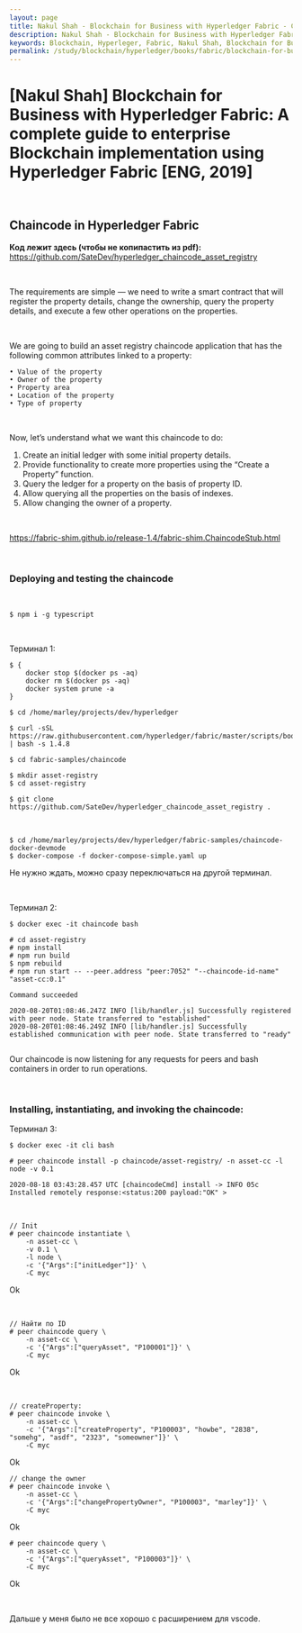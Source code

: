 ```yaml
---
layout: page
title: Nakul Shah - Blockchain for Business with Hyperledger Fabric - Chaincode in Hyperledger Fabric
description: Nakul Shah - Blockchain for Business with Hyperledger Fabric - Chaincode in Hyperledger Fabric
keywords: Blockchain, Hyperleger, Fabric, Nakul Shah, Blockchain for Business with Hyperledger Fabric, Chaincode in Hyperledger Fabric
permalink: /study/blockchain/hyperledger/books/fabric/blockchain-for-business-with-hyperledger-fabric/chaincode-in-hyperledger-fabric/en/
---
```


# [Nakul Shah] Blockchain for Business with Hyperledger Fabric: A complete guide to enterprise Blockchain implementation using Hyperledger Fabric [ENG, 2019]

<br/>

## Chaincode in Hyperledger Fabric

**Код лежит здесь (чтобы не копипастить из pdf):**  
https://github.com/SateDev/hyperledger_chaincode_asset_registry

<br/>

The requirements are simple — we need to write a smart contract that will register the property details, change the ownership, query the property details, and execute a few other operations on the properties.

<br/>

We are going to build an asset registry chaincode application that has the following common attributes linked to a property:

    • Value of the property
    • Owner of the property
    • Property area
    • Location of the property
    • Type of property

<br/>

Now, let’s understand what we want this chaincode to do:

1. Create an initial ledger with some initial property details.
2. Provide functionality to create more properties using the “Create a Property” function.
3. Query the ledger for a property on the basis of property ID.
4. Allow querying all the properties on the basis of indexes.
5. Allow changing the owner of a property.

<br/>

https://fabric-shim.github.io/release-1.4/fabric-shim.ChaincodeStub.html

<br/>

### Deploying and testing the chaincode

<br/>

    $ npm i -g typescript

<br/>

Терминал 1:

    $ {
        docker stop $(docker ps -aq)
        docker rm $(docker ps -aq)
        docker system prune -a
    }

    $ cd /home/marley/projects/dev/hyperledger

    $ curl -sSL https://raw.githubusercontent.com/hyperledger/fabric/master/scripts/bootstrap.sh | bash -s 1.4.8

    $ cd fabric-samples/chaincode

    $ mkdir asset-registry
    $ cd asset-registry

    $ git clone https://github.com/SateDev/hyperledger_chaincode_asset_registry .

<br/>

    $ cd /home/marley/projects/dev/hyperledger/fabric-samples/chaincode-docker-devmode
    $ docker-compose -f docker-compose-simple.yaml up

Не нужно ждать, можно сразу переключаться на другой терминал.

<br/>

Терминал 2:

    $ docker exec -it chaincode bash

    # cd asset-registry
    # npm install
    # npm run build
    $ npm rebuild
    # npm run start -- --peer.address "peer:7052" "--chaincode-id-name" "asset-cc:0.1"

```
Command succeeded

2020-08-20T01:08:46.247Z INFO [lib/handler.js] Successfully registered with peer node. State transferred to "established"
2020-08-20T01:08:46.249Z INFO [lib/handler.js] Successfully established communication with peer node. State transferred to "ready"


```

Our chaincode is now listening for any requests for peers and bash containers in
order to run operations.

<br/>

### Installing, instantiating, and invoking the chaincode:

Терминал 3:

    $ docker exec -it cli bash

    # peer chaincode install -p chaincode/asset-registry/ -n asset-cc -l node -v 0.1

```
2020-08-18 03:43:28.457 UTC [chaincodeCmd] install -> INFO 05c Installed remotely response:<status:200 payload:"OK" >
```

<br/>

    // Init
    # peer chaincode instantiate \
        -n asset-cc \
        -v 0.1 \
        -l node \
        -c '{"Args":["initLedger"]}' \
        -C myc

Ok

<br/>

    // Найти по ID
    # peer chaincode query \
        -n asset-cc \
        -c '{"Args":["queryAsset", "P100001"]}' \
        -C myc

Ok

<br/>

    // createProperty:
    # peer chaincode invoke \
        -n asset-cc \
        -c '{"Args":["createProperty", "P100003", "howbe", "2838", "somehg", "asdf", "2323", "someowner"]}' \
        -C myc

Ok

    // change the owner
    # peer chaincode invoke \
        -n asset-cc \
        -c '{"Args":["changePropertyOwner", "P100003", "marley"]}' \
        -C myc

Ok

    # peer chaincode query \
        -n asset-cc \
        -c '{"Args":["queryAsset", "P100003"]}' \
        -C myc

Ok

<br/>

Дальше у меня было не все хорошо с расширением для vscode.
